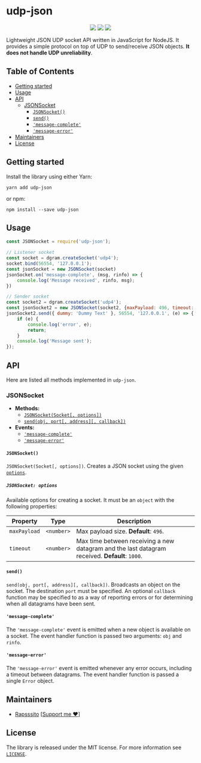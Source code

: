 # udp-json <!-- omit in toc -->
<p align="center">
  <img src="https://github.com/Rapsssito/udp-json/workflows/tests/badge.svg" />
  <img src="https://img.shields.io/npm/dw/udp-json" />
  <img src="https://img.shields.io/npm/v/udp-json?color=gr&label=npm%20version" />
<p/>

Lightweight JSON UDP socket API written in JavaScript for NodeJS. It provides a simple protocol on top of UDP to send/receive JSON objects. **It does not handle UDP unreliability**.

## Table of Contents <!-- omit in toc -->

- [Getting started](#getting-started)
- [Usage](#usage)
- [API](#api)
  - [JSONSocket](#jsonsocket)
    - [`JSONSocket()`](#jsonsocket-1)
    - [`send()`](#send)
    - [`'message-complete'`](#message-complete)
    - [`'message-error'`](#message-error)
- [Maintainers](#maintainers)
- [License](#license)

## Getting started
Install the library using either Yarn:

```
yarn add udp-json
```

or npm:

```
npm install --save udp-json
```

## Usage
```javascript
const JSONSocket = require('udp-json');

// Listener socket
const socket = dgram.createSocket('udp4');
socket.bind(56554, '127.0.0.1');
const jsonSocket = new JSONSocket(socket)
jsonSocket.on('message-complete', (msg, rinfo) => {
    console.log('Message received', rinfo, msg);
})

// Sender socket
const socket2 = dgram.createSocket('udp4');
const jsonSocket2 = new JSONSocket(socket2, {maxPayload: 496, timeout: 1000});
jsonSocket2.send({ dummy: 'Dummy Text' }, 56554, '127.0.0.1', (e) => {
    if (e) {
        console.log('error', e);
        return;
    }
    console.log('Message sent');
});
```

## API
Here are listed all methods implemented in `udp-json`.

### JSONSocket
* **Methods:**
  * [`JSONSocket(Socket[, options])`](#jsonsocket)
  * [`send(obj, port[, address][, callback])`](#send)
* **Events:**
  * [`'message-complete'`](#message-complete)
  * [`'message-error'`](#message-error)

#### `JSONSocket()`
`JSONSocket(Socket[, options])`. Creates a JSON socket using the given [`options`](#jsonsocket-options).
##### `JSONSocket: options` <!-- omit in toc -->
Available options for creating a socket. It must be an `object` with the following properties:

| Property     | Type       | Description                                                                                    |
| ------------ | ---------- | ---------------------------------------------------------------------------------------------- |
| `maxPayload` | `<number>` | Max payload size. **Default**: `496`.                                                          |
| `timeout`    | `<number>` | Max time between receiving a new datagram and the last datagram received. **Default**: `1000`. |

#### `send()`
`send(obj, port[, address][, callback])`. Broadcasts an object on the socket. The destination `port` must be specified. An optional `callback` function may be specified to as a way of reporting errors or for determining when all datagrams have been sent.

#### `'message-complete'`
The `'message-complete'` event is emitted when a new object is available on a socket. The event handler function is passed two arguments: `obj` and `rinfo`.

#### `'message-error'`
The `'message-error'` event is emitted whenever any error occurs, including a timeout between datagrams. The event handler function is passed a single `Error` object.

## Maintainers

* [Rapsssito](https://github.com/rapsssito) [[Support me :heart:](https://github.com/sponsors/Rapsssito)]

## License

The library is released under the MIT license. For more information see [`LICENSE`](/LICENSE).
